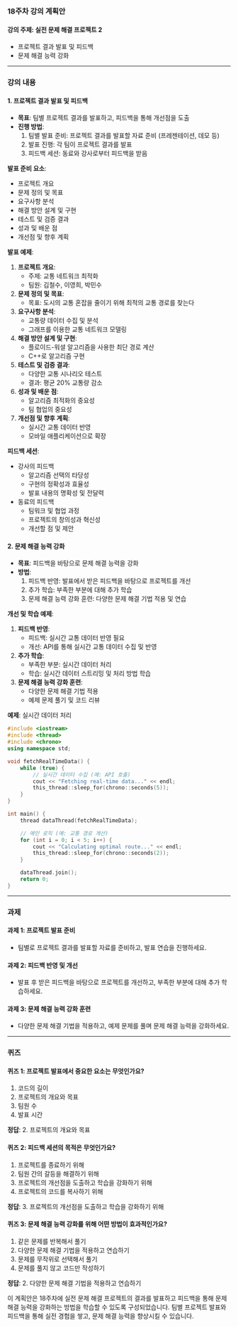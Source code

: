 ### 18주차 강의 계획안

#### 강의 주제: 실전 문제 해결 프로젝트 2
- 프로젝트 결과 발표 및 피드백
- 문제 해결 능력 강화

---

### 강의 내용

#### 1. 프로젝트 결과 발표 및 피드백
- **목표**: 팀별 프로젝트 결과를 발표하고, 피드백을 통해 개선점을 도출
- **진행 방법**:
  1. 팀별 발표 준비: 프로젝트 결과를 발표할 자료 준비 (프레젠테이션, 데모 등)
  2. 발표 진행: 각 팀이 프로젝트 결과를 발표
  3. 피드백 세션: 동료와 강사로부터 피드백을 받음

**발표 준비 요소**:
- 프로젝트 개요
- 문제 정의 및 목표
- 요구사항 분석
- 해결 방안 설계 및 구현
- 테스트 및 검증 결과
- 성과 및 배운 점
- 개선점 및 향후 계획

**발표 예제**:
1. **프로젝트 개요**:
   - 주제: 교통 네트워크 최적화
   - 팀원: 김철수, 이영희, 박민수
2. **문제 정의 및 목표**:
   - 목표: 도시의 교통 혼잡을 줄이기 위해 최적의 교통 경로를 찾는다
3. **요구사항 분석**:
   - 교통량 데이터 수집 및 분석
   - 그래프를 이용한 교통 네트워크 모델링
4. **해결 방안 설계 및 구현**:
   - 플로이드-워셜 알고리즘을 사용한 최단 경로 계산
   - C++로 알고리즘 구현
5. **테스트 및 검증 결과**:
   - 다양한 교통 시나리오 테스트
   - 결과: 평균 20% 교통량 감소
6. **성과 및 배운 점**:
   - 알고리즘 최적화의 중요성
   - 팀 협업의 중요성
7. **개선점 및 향후 계획**:
   - 실시간 교통 데이터 반영
   - 모바일 애플리케이션으로 확장

**피드백 세션**:
- 강사의 피드백
  - 알고리즘 선택의 타당성
  - 구현의 정확성과 효율성
  - 발표 내용의 명확성 및 전달력
- 동료의 피드백
  - 팀워크 및 협업 과정
  - 프로젝트의 창의성과 혁신성
  - 개선할 점 및 제안

#### 2. 문제 해결 능력 강화
- **목표**: 피드백을 바탕으로 문제 해결 능력을 강화
- **방법**:
  1. 피드백 반영: 발표에서 받은 피드백을 바탕으로 프로젝트를 개선
  2. 추가 학습: 부족한 부분에 대해 추가 학습
  3. 문제 해결 능력 강화 훈련: 다양한 문제 해결 기법 적용 및 연습

**개선 및 학습 예제**:
1. **피드백 반영**:
   - 피드백: 실시간 교통 데이터 반영 필요
   - 개선: API를 통해 실시간 교통 데이터 수집 및 반영
2. **추가 학습**:
   - 부족한 부분: 실시간 데이터 처리
   - 학습: 실시간 데이터 스트리밍 및 처리 방법 학습
3. **문제 해결 능력 강화 훈련**:
   - 다양한 문제 해결 기법 적용
   - 예제 문제 풀기 및 코드 리뷰

**예제**: 실시간 데이터 처리
```cpp
#include <iostream>
#include <thread>
#include <chrono>
using namespace std;

void fetchRealTimeData() {
    while (true) {
        // 실시간 데이터 수집 (예: API 호출)
        cout << "Fetching real-time data..." << endl;
        this_thread::sleep_for(chrono::seconds(5));
    }
}

int main() {
    thread dataThread(fetchRealTimeData);

    // 메인 로직 (예: 교통 경로 계산)
    for (int i = 0; i < 5; i++) {
        cout << "Calculating optimal route..." << endl;
        this_thread::sleep_for(chrono::seconds(2));
    }

    dataThread.join();
    return 0;
}
```

---

### 과제

#### 과제 1: 프로젝트 발표 준비
- 팀별로 프로젝트 결과를 발표할 자료를 준비하고, 발표 연습을 진행하세요.

#### 과제 2: 피드백 반영 및 개선
- 발표 후 받은 피드백을 바탕으로 프로젝트를 개선하고, 부족한 부분에 대해 추가 학습하세요.

#### 과제 3: 문제 해결 능력 강화 훈련
- 다양한 문제 해결 기법을 적용하고, 예제 문제를 풀며 문제 해결 능력을 강화하세요.

---

### 퀴즈

#### 퀴즈 1: 프로젝트 발표에서 중요한 요소는 무엇인가요?
1. 코드의 길이
2. 프로젝트의 개요와 목표
3. 팀원 수
4. 발표 시간

**정답**: 2. 프로젝트의 개요와 목표

#### 퀴즈 2: 피드백 세션의 목적은 무엇인가요?
1. 프로젝트를 종료하기 위해
2. 팀원 간의 갈등을 해결하기 위해
3. 프로젝트의 개선점을 도출하고 학습을 강화하기 위해
4. 프로젝트의 코드를 복사하기 위해

**정답**: 3. 프로젝트의 개선점을 도출하고 학습을 강화하기 위해

#### 퀴즈 3: 문제 해결 능력 강화를 위해 어떤 방법이 효과적인가요?
1. 같은 문제를 반복해서 풀기
2. 다양한 문제 해결 기법을 적용하고 연습하기
3. 문제를 무작위로 선택해서 풀기
4. 문제를 풀지 않고 코드만 작성하기

**정답**: 2. 다양한 문제 해결 기법을 적용하고 연습하기

이 계획안은 18주차에 실전 문제 해결 프로젝트의 결과를 발표하고 피드백을 통해 문제 해결 능력을 강화하는 방법을 학습할 수 있도록 구성되었습니다. 팀별 프로젝트 발표와 피드백을 통해 실전 경험을 쌓고, 문제 해결 능력을 향상시킬 수 있습니다.